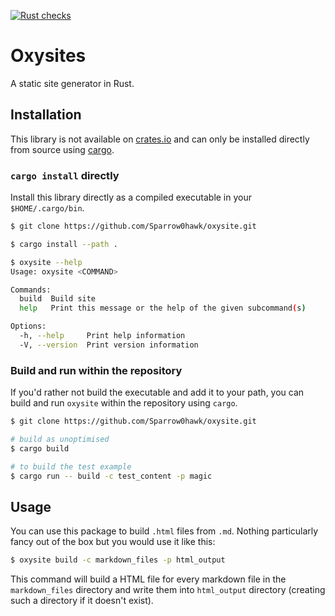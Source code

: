 [![Rust checks](https://github.com/Sparrow0hawk/oxysite/actions/workflows/rust-check.yml/badge.svg?branch=main)](https://github.com/Sparrow0hawk/oxysite/actions/workflows/rust-check.yml)
# Oxysites

A static site generator in Rust.

## Installation

This library is not available on [crates.io](https://crates.io/) and can only be installed directly from source using [cargo](https://crates.io/crates/cargo).

### `cargo install` directly

Install this library directly as a compiled executable in your `$HOME/.cargo/bin`.

```bash
$ git clone https://github.com/Sparrow0hawk/oxysite.git

$ cargo install --path .

$ oxysite --help
Usage: oxysite <COMMAND>

Commands:
  build  Build site
  help   Print this message or the help of the given subcommand(s)

Options:
  -h, --help     Print help information
  -V, --version  Print version information
```

### Build and run within the repository

If you'd rather not build the executable and add it to your path, you can build and run `oxysite` within the repository using `cargo`.

```bash
$ git clone https://github.com/Sparrow0hawk/oxysite.git

# build as unoptimised
$ cargo build

# to build the test example
$ cargo run -- build -c test_content -p magic
```

## Usage

You can use this package to build `.html` files from `.md`. 
Nothing particularly fancy out of the box but you would use it like this:

```bash
$ oxysite build -c markdown_files -p html_output
```

This command will build a HTML file for every markdown file in the `markdown_files` directory and write them into `html_output` directory (creating such a directory if it doesn't exist).

